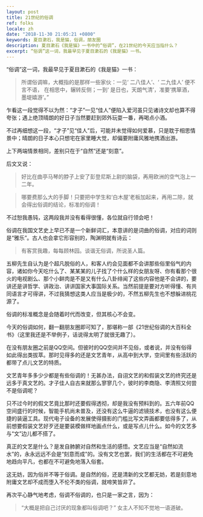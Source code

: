 ```yaml
---
layout: post
title: 21世纪的俗调
ref: folks
locale: zh
date: "2018-11-30 21:05:21 +0800"
keywords: 夏目漱石，我是猫，俗调，朋友圈
description: 夏目漱石《我是猫》一书中的“俗调”，在21世纪的今天应当指什么？
excerpt: “俗调”这一词，我最早见于夏目漱石的《我是猫》一书。
---
```

“俗调”这一词，我最早见于夏目漱石的《我是猫》一书：

> 所谓俗调嘛，大概指的是那样一些家伙：一见‘ 二八佳人’、‘ 二九佳人’ 便不言不语， 在相思中，辗转反侧；一到‘ 是日也，天朗气清’，准要‘携箪酒，墨堤嬉游’。”

乍看这一段觉得不以为然：“才子”一见“佳人”便陷入爱河虽只见诸诗文却也算不得夸张；遇上绝顶晴朗的好日子当然要赶到郊外玩耍一番，再喝点小酒。

不过再细想这一段，“才子”见“佳人”后，可能并未觉得如何爱慕，只是耽于相思情景中；晴朗的日子本心只想宅在家里睡大觉，却偏要附庸风雅地携酒出游。

上下两端情景相同，差别只在于“自然”还是“刻意”。

后文又说：

> 好比在曲亭马琴的脖子上安了彭登尼斯上尉的脑袋，再用欧洲的空气泡上一二年。

> 哪要费那么大的手脚！只要把中学生和‘白木屋’老板加起来，再用二除，就会得出俗调的结论，标准的俗调！

不过恕我愚钝，这两段我并没有看得很懂，各位就自行领会吧！

俗调在我国文艺史上早已不是一个新鲜词汇，本意讲的是词曲的俗调，对应的词则是“雅乐”。古人也会拿它形容别的，陶渊明就有诗云：

> 有客赏我趣，每每顾林园。谈谐无俗调，所说圣人篇。

五柳先生自认为是个超凡脱俗的人，和客人约会见面都不会讲那些俗里俗气的内容，诸如你今天吃什么了、某某某的儿子找了个什么样的女朋友呀、你有看那个很火的电视剧么、那个小鲜肉是不是又有什么八卦绯闻了这些内容他是不会讲的，要讲还是讲哲学、讲政治、讲讲国家大事国际关系。当然前提是要对方听得懂、有共同语言才可得讲，不过我猜想这类人应当是极少的，不然五柳先生也不想躲进桃花源了。

俗调的标准概念是会随着时代而改变，但其核心不会变。

今天的俗调如何，翻一翻朋友圈即可知了，那堪称一部《21世纪俗调的大百科全书》（这里我还是不举例子，话说得太明了就很无趣了）。

在没有朋友圈之前是QQ空间。但彼时的QQ空间并不见俗，或者说，并没有俗得如此得出类拔萃。那时见得多的还是文艺青年，从高中到大学，空间里有些活跃的都带了点儿文艺的特质。

文艺青年多多少少都是有些俗调的！无甚办法，自诩文艺的和假装文艺的终究还是远多于真文艺的。才子佳人自古来就那么寥寥几个，彼时的李商隐、李清照又何尝不是俗调呢？

只不过今时的假文艺竟比那时还要假得透彻，却是我没有预料到的。五六年前QQ空间盛行的时候，智能手机尚未普及，还没有这么牛逼的滤镜技术，也没有这么便捷的装逼工具。现代电子设备的发展使得摄影的门槛比写文弄画都要低得多了，从前想要假装文艺好歹还是要装模做样地画点什么，或是写点儿什么。如今的文艺多与“文”边儿都不搭了。

真正的文艺是什么？是发自肺腑对自然和生活的感悟。文艺应当是“自然如流水”的，永永远远不会是“刻意而成”的。没有文艺也罢，我们的生活都在不可避免地趋向平凡，也都在不可避免地落入俗套。

这无妨，因为俗并不等于俗调。是自然的俗，还是清新的文艺都无妨，若是刻意地附庸文艺却不成而堕入不伦不类的俗调，就啼笑皆非了。

再次平心静气地考虑，俗调不俗调的，也只是一家之言，因为：

> “大概是把自己讨厌的现象都叫俗调吧？” 女主人不知不觉地一语道破。

